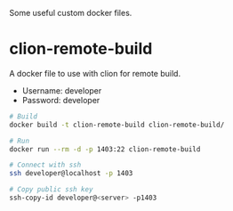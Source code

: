 Some useful custom docker files.

# clion-remote-build
A docker file to use with clion for remote build.

* Username: developer
* Password: developer

```sh
# Build
docker build -t clion-remote-build clion-remote-build/ 

# Run
docker run --rm -d -p 1403:22 clion-remote-build

# Connect with ssh
ssh developer@localhost -p 1403

# Copy public ssh key
ssh-copy-id developer@<server> -p1403
```

